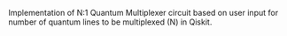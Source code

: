 Implementation of N:1 Quantum Multiplexer circuit based on user input for number of quantum lines to be multiplexed (N) in Qiskit.